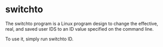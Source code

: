 # switchto
The switchto program is a Linux program design to change the effective, real, and saved user IDS to an ID value specified on the command line.

To use it, simply run switchto ID.
